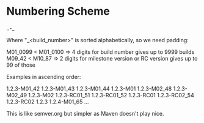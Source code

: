 Numbering Scheme
================
<major>.<minor>.<patch>-<deliverable>_<build number>

Where "<milestone>_<build_number>" is sorted alphabetically, so we need padding:

M01_0099 < M01_0100 => 4 digits for build number gives up to 9999 builds
M09_42 < M10_87 => 2 digits for milestone version or RC version gives
up to 99 of those

Examples in ascending order:

1.2.3-M01_42
1.2.3-M01_43
1.2.3-M01_44
1.2.3-M01
1.2.3-M02_48
1.2.3-M02_49
1.2.3-M02
1.2.3-RC01_51
1.2.3-RC01_52
1.2.3-RC01
1.2.3-RC02_54
1.2.3-RC02
1.2.3
1.2.4-M01_65
...

This is like semver.org but simpler as Maven doesn't play nice.